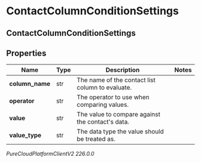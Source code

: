 # ContactColumnConditionSettings

## ContactColumnConditionSettings

## Properties

|Name | Type | Description | Notes|
|------------ | ------------- | ------------- | -------------|
| **column_name** | str | The name of the contact list column to evaluate. | |
| **operator** | str | The operator to use when comparing values. | |
| **value** | str | The value to compare against the contact&#39;s data. | |
| **value_type** | str | The data type the value should be treated as. | |



_PureCloudPlatformClientV2 226.0.0_
